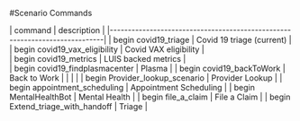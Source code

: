 #Scenario Commands

| command                          | description                             |
|----------------------------------------------------------------------------|
| begin covid19_triage             | Covid 19 triage (current)               |
| begin covid19_vax_eligibility    | Covid VAX eligibility                   |                 
| begin covid19_metrics            | LUIS backed metrics                     |        
| begin covid19_findplasmacenter   | Plasma                                  |
| begin covid19_backToWork         | Back to Work                            |
|                                  |                                         |
| begin Provider_lookup_scenario   | Provider Lookup                         |
| begin appointment_scheduling     | Appointment Scheduling                  |
| begin MentalHealthBot            | Mental Health                           |
| begin file_a_claim               | File a Claim                            |
| begin Extend_triage_with_handoff | Triage                                  |



